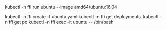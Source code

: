 



kubectl -n ffi run ubuntu --image amd64/ubuntu:16.04

kubectl -n ffi create -f ubuntu.yaml 
kubectl -n ffi get deployments.
kubectl -n ffi get po
kubectl -n ffi exec -it ubuntu -- /bin/bash
